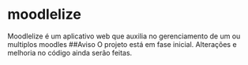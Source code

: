 # moodlelize
Moodlelize é um aplicativo web que auxilia no gerenciamento de um ou multiplos moodles
##Aviso
O projeto está em fase inicial. Alterações e melhoria no código ainda serão feitas.
